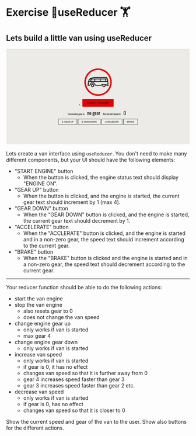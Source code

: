 # Exercise :cartwheeling:useReducer  :weight_lifting:

## Lets build a little van using useReducer

![](./src/assets/van.gif)

Lets create a van interface using `useReducer`.
You don't need to make many different components, but your UI should have the following elements:

- "START ENGINE" button
    - When the button is clicked, the engine status text should display "ENGINE ON".
- "GEAR UP" button
    - When the button is clicked, and the engine is started, the current gear text should increment by 1 (max 4).
- "GEAR DOWN" button
    - When the "GEAR DOWN" button is clicked, and the engine is started, the current gear text should decrement by 1.
- "ACCELERATE" button
    - When the "ACCLERATE" button is clicked, and the engine is started and in a non-zero gear, the speed text should increment according to the current gear.
- "BRAKE" button
    - When the "BRAKE" button is clicked and the engine is started and in a non-zero gear, the speed text should decrement according to the current gear.

---

Your reducer function should be able to do the following actions:

- start the van engine
- stop the van engine
    - also resets gear to 0
    - does not change the van speed
- change engine gear up
    - only works if van is started
    - max gear 4
- change engine gear down
    - only works if van is started
- increase van speed
    - only works if van is started
    - if gear is 0, it has no effect
    - changes van speed so that it is further away from 0
    - gear 4 increases speed faster than gear 3
    - gear 3 increases speed faster than gear 2 etc. 
- decrease van speed
    - only works if van is started
    - if gear is 0, has no effect
    - changes van speed so that it is closer to 0

Show the current speed and gear of the van to the user. Show also buttons for the different actions.



